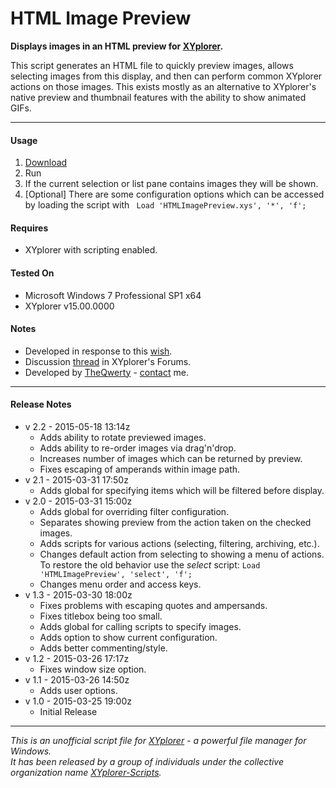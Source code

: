 # HTML Image Preview

**Displays images in an HTML preview for [XYplorer](http://xyplorer.com/index.php).**

This script generates an HTML file to quickly preview images, allows selecting images from this display, and then can perform common XYplorer actions on those images. This exists mostly as an alternative to XYplorer's native preview and thumbnail features with the ability to show animated GIFs.

----------

#### Usage
1. [Download](./HTMLImagePreview.xys?raw=true)
2. Run
3. If the current selection or list pane contains images they will be shown.
4. [Optional] There are some configuration options which can be accessed by loading the script with ` Load 'HTMLImagePreview.xys', '*', 'f';`

#### Requires
+ XYplorer with scripting enabled.

#### Tested On
+ Microsoft Windows 7 Professional SP1 x64
+ XYplorer v15.00.0000

#### Notes
+ Developed in response to this [wish](http://www.xyplorer.com/xyfc/viewtopic.php?f=5&t=13675).
+ Discussion [thread](http://www.xyplorer.com/xyfc/viewtopic.php?f=7&t=13690) in XYplorer's Forums.
+ Developed by [TheQwerty](https://github.com/TheQwerty) - [contact](http://www.xyplorer.com/xyfc/memberlist.php?mode=viewprofile&u=438) me.

----------

#### Release Notes
+ v 2.2 - 2015-05-18 13:14z
    - Adds ability to rotate previewed images.
    - Adds ability to re-order images via drag'n'drop.
    - Increases number of images which can be returned by preview.
    - Fixes escaping of amperands within image path.
+ v 2.1 - 2015-03-31 17:50z
    - Adds global for specifying items which will be filtered before display.
+ v 2.0 - 2015-03-31 15:00z
    - Adds global for overriding filter configuration.
    - Separates showing preview from the action taken on the checked images.
    - Adds scripts for various actions (selecting, filtering, archiving, etc.).
    - Changes default action from selecting to showing a menu of actions.  
      To restore the old behavior use the *select* script: `Load 'HTMLImagePreview', 'select', 'f';`
    - Changes menu order and access keys.
+ v 1.3 - 2015-03-30 18:00z
    - Fixes problems with escaping quotes and ampersands.
    - Fixes titlebox being too small.
    - Adds global for calling scripts to specify images.
    - Adds option to show current configuration.
    - Adds better commenting/style.
+ v 1.2 - 2015-03-26 17:17z
    - Fixes window size option.
+ v 1.1 - 2015-03-26 14:50z
    - Adds user options.
+ v 1.0 - 2015-03-25 19:00z
    - Initial Release

----------


_This is an unofficial script file for [XYplorer](http://xyplorer.com/index.php) - a powerful file manager for Windows.<br>
It has been released by a group of individuals under the collective organization name [XYplorer-Scripts](https://github.com/XYplorer-Scripts)._
